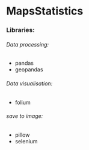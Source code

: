 # MapsStatistics


### Libraries:
###### Data processing:
- pandas
- geopandas

###### Data visualisation:
- folium

###### save to image:
- pillow
- selenium
